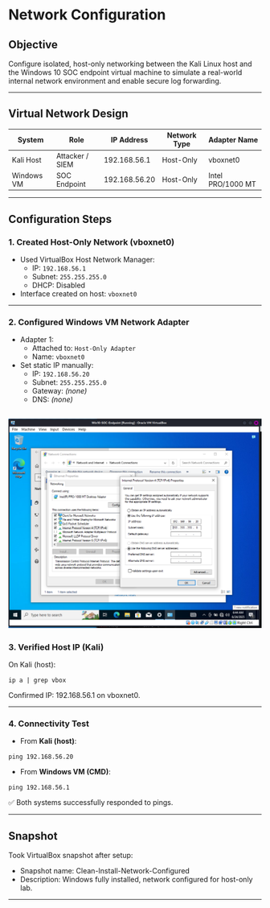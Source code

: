 # Network Configuration

## Objective

Configure isolated, host-only networking between the Kali Linux host and the Windows 10 SOC endpoint virtual machine to simulate a real-world internal network environment and enable secure log forwarding.

---

## Virtual Network Design

| System     | Role              | IP Address       | Network Type     | Adapter Name |
|------------|-------------------|------------------|------------------|---------------|
| Kali Host  | Attacker / SIEM   | 192.168.56.1     | Host-Only        | vboxnet0      |
| Windows VM | SOC Endpoint      | 192.168.56.20    | Host-Only        | Intel PRO/1000 MT |

---

## Configuration Steps

### 1. Created Host-Only Network (vboxnet0)

- Used VirtualBox Host Network Manager:
  - IP: `192.168.56.1`
  - Subnet: `255.255.255.0`
  - DHCP: Disabled
- Interface created on host: `vboxnet0`

---

### 2. Configured Windows VM Network Adapter

- Adapter 1:
  - Attached to: `Host-Only Adapter`
  - Name: `vboxnet0`
- Set static IP manually:
  - IP: `192.168.56.20`
  - Subnet: `255.255.255.0`
  - Gateway: *(none)*
  - DNS: *(none)*

![VM Network Screenshot](../images/networkconfig.png)
---

### 3. Verified Host IP (Kali)

On Kali (host):

```
ip a | grep vbox
```

Confirmed IP: 192.168.56.1 on vboxnet0.

---

### 4. Connectivity Test

- From **Kali (host)**:

```
ping 192.168.56.20
```

- From **Windows VM (CMD)**:

```
ping 192.168.56.1
```

✅ Both systems successfully responded to pings.

---

## Snapshot

Took VirtualBox snapshot after setup:

- Snapshot name: Clean-Install-Network-Configured
- Description: Windows fully installed, network configured for host-only lab.

---
